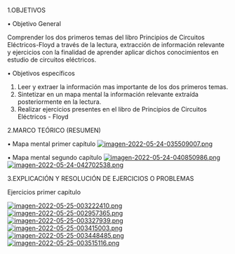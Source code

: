 1.OBJETIVOS

•	Objetivo General

Comprender los dos primeros temas del libro Principios de Circuitos Eléctricos-Floyd a través de la lectura, extracción de información relevante y ejercicios con la finalidad de aprender aplicar dichos conocimientos en estudio de circuitos eléctricos.

•	Objetivos específicos
1.	Leer y extraer la información mas importante de los dos primeros temas.
2.	Sintetizar en un mapa mental la información relevante extraída posteriormente en la lectura. 
3.	Realizar ejercicios presentes en el libro de Principios de Circuitos Eléctricos - Floyd


2.MARCO TEÓRICO (RESUMEN)

• Mapa mental primer capítulo
[![imagen-2022-05-24-035509007.png](https://i.postimg.cc/Bvf2X4vK/imagen-2022-05-24-035509007.png)](https://postimg.cc/dhnhfMrs)

• Mapa mental segundo capítulo
[![imagen-2022-05-24-040850986.png](https://i.postimg.cc/PJfF8120/imagen-2022-05-24-040850986.png)](https://postimg.cc/FdqxMktx)
[![imagen-2022-05-24-042702538.png](https://i.postimg.cc/MKPwYmf6/imagen-2022-05-24-042702538.png)](https://postimg.cc/1fqbm6K2)

3.EXPLICACIÓN Y RESOLUCIÓN DE EJERCICIOS O PROBLEMAS

Ejercicios primer capítulo

[![imagen-2022-05-25-003222410.png](https://i.postimg.cc/JhK7sgX8/imagen-2022-05-25-003222410.png)](https://postimg.cc/Z9Bzgwjs)
[![imagen-2022-05-25-002957365.png](https://i.postimg.cc/N0PqqwTK/imagen-2022-05-25-002957365.png)](https://postimg.cc/WDrfgC5V)
[![imagen-2022-05-25-003327939.png](https://i.postimg.cc/1XD33zcC/imagen-2022-05-25-003327939.png)](https://postimg.cc/ZvKSf4Qp)
[![imagen-2022-05-25-003415003.png](https://i.postimg.cc/c1fxYrwT/imagen-2022-05-25-003415003.png)](https://postimg.cc/c64GG1D8)
[![imagen-2022-05-25-003448485.png](https://i.postimg.cc/26hD4Kb3/imagen-2022-05-25-003448485.png)](https://postimg.cc/k6JzCwyd)
[![imagen-2022-05-25-003515116.png](https://i.postimg.cc/k43rXv1C/imagen-2022-05-25-003515116.png)](https://postimg.cc/KKNp0Bhp)

